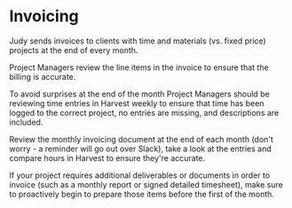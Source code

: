 # Invoicing

Judy sends invoices to clients with time and materials (vs. fixed price) projects at the end of every month.

Project Managers review the line items in the invoice to ensure that the billing is accurate.

To avoid surprises at the end of the month Project Managers should be reviewing time entries in Harvest weekly to ensure that time has been logged to the correct project, no entries are missing, and descriptions are included.

Review the monthly invoicing document at the end of each month (don't worry - a reminder will go out over Slack), take a look at the entries and compare hours in Harvest to ensure they're accurate. 

If your project requires additional deliverables or documents in order to invoice (such as a monthly report or signed detailed timesheet), make sure to proactively begin to prepare those items before the first of the month. 

